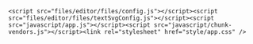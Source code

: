 <!DOCTYPE HTML>
<html xmlns="http://www.w3.org/1999/xhtml">

<head>
	<title>被偷走的文化</title>
	<meta http-equiv="X-UA-Compatible" content="IE=Edge">
	<meta http-equiv="Content-Type" content="text/html; charset=utf-8" />
	<meta name="viewport" content="width=device-width, initial-scale=1.0, minimum-scale=1.0, maximum-scale=1.0, user-scalable=no">
	<meta name="apple-mobile-web-app-capable" content="yes" />
	<meta name="monitor-signature" content="monitor:player:html5">
	<meta name="keywords" content="" />
	<meta name="og:image" content="files/shot.png" />
	<meta property="og:image" content="files/shot.png" />
	<meta property="og:title" content="FLIP PDF PLUS PRO" />
	<meta property="og:description" content="" />
	<meta name="Description" content="">
	<link rel="image_src" href="files/shot.png" />
	<meta name="Generator" content="FlipPDFPlusPro for mac v4.11.11 at https://www.flipbuilder.com" />
	<link href=style/app.css rel=preload as=style><link href=files/editor/files/config.js rel=preload as=script><link href=files/editor/files/textSvgConfig.js rel=preload as=script><link href=javascript/app.js rel=preload as=script><link href=javascript/chunk-vendors.js rel=preload as=script>
	
</head>

<body>
	<script src="javascript/jquery-3.5.1.min.js"></script>
	<script src="javascript/config.js"></script>
	<script src="javascript/LoadingJS.js"></script>
	<script src="javascript/main_preview.js"></script>
	<script src="javascript/BookPreview.js"></script>
	<script src="javascript/editor.js"></script>
	<script src="files/search/book_config.js"></script>
	<script type="text/javascript">var sendvisitinfo = function (type, page) { };</script>
	<script src="javascript/FlipBookPlugins.min.js"></script>
	<script src="javascript/flipHtml5.hiSlider2.min.js"></script>
	<link rel="stylesheet" href="style/FlipBookPlugins.min.css" />
	<link rel="stylesheet" href="style/template.css" />
	<link rel="stylesheet" href="style/hiSlider2.min.css" />
	<link rel="stylesheet" href="style/scrollbar.css" />
	<link rel="stylesheet" href="style/style.css" />
	<link rel="stylesheet" href="style/player.css" />
	<link rel="stylesheet" href="style/phoneTemplate.css" />
	
	<script src="files/editor/files/config.js"></script><script src="files/editor/files/textSvgConfig.js"></script><script src="javascript/app.js"></script><script src="javascript/chunk-vendors.js"></script><link rel="stylesheet" href="style/app.css" />
	
</body>

</html>
